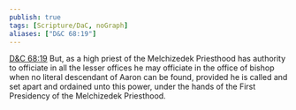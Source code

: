```yaml
---
publish: true
tags: [Scripture/DaC, noGraph]
aliases: ["D&C 68:19"]
---
```

[D&C 68:19](https://churchofjesuschrist.org/study/scriptures/dc-testament/dc/68?lang=eng&id=p19#p19) But, as a high priest of the Melchizedek Priesthood has authority to officiate in all the lesser offices he may officiate in the office of bishop when no literal descendant of Aaron can be found, provided he is called and set apart and ordained unto this power, under the hands of the First Presidency of the Melchizedek Priesthood.
